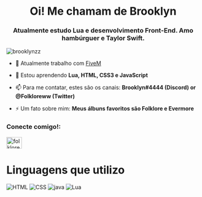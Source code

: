 <h1 align="center">Oi! Me chamam de Brooklyn</h1>
<h3 align="center">Atualmente estudo Lua e desenvolvimento Front-End. Amo hambúrguer e Taylor Swift.</h3>

<p align="left"> <img src="https://komarev.com/ghpvc/?username=brooklynzz&label=Profile%20Views&color=daa520&style=flat" alt="brooklynzz" /> </p>

- 🔭 Atualmente trabalho com [FiveM](discord.gg/cidadegelada)

- 🌱 Estou aprendendo **Lua, HTML, CSS3 e JavaScript**

- 📫 Para me contatar, estes são os canais: **Brooklyn#4444 (Discord) or @Folkloreww (Twitter)**

- ⚡ Um fato sobre mim: **Meus álbuns favoritos são Folklore e Evermore**

<h3 align="left">Conecte comigo!:</h3>
<p align="left">
<a href="https://twitter.com/folkloreww" target="blank"><img align="center" src="https://raw.githubusercontent.com/rahuldkjain/github-profile-readme-generator/master/src/images/icons/Social/twitter.svg" alt="folkloreww" height="30" width="40" /></a>
</p>

# Linguagens que utilizo

  <img src="https://img.shields.io/badge/HTML-239120?style=for-the-badge&logo=html5&logoColor=white" alt="HTML">
  <img src="https://img.shields.io/badge/CSS-239120?&style=for-the-badge&logo=css3&logoColor=white" alt="CSS"> <img src="https://img.shields.io/badge/JavaScript-F7DF1E?style=for-the-badge&logo=javascript&logoColor=black" alt="java">
  <img src="https://img.shields.io/badge/Lua-2C2D72?style=for-the-badge&logo=lua&logoColor=white" alt="Lua">


<!--
Brooklynzz/Brooklyn is a ✨ special ✨ repository because its README.md (this file) appears on your GitHub profile.
